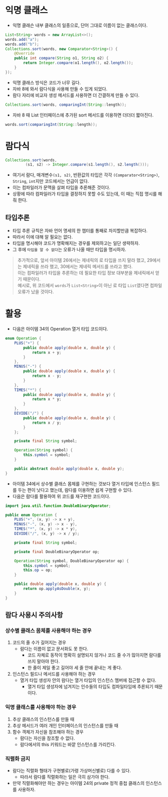 # 익명 클래스
- 익명 클래슨 내부 클래스의 일종으로, 단어 그대로 이름이 없는 클래스이다.
```java
List<String> words = new ArrayList<>();
words.add("a");
words.add("b");
Collections.sort(words, new Comparator<String>() {
    @Override
    public int compare(String o1, String o2) {
        return Integer.compare(o1.length(), o2.length());
    }
});
```
- 익명 클래스 방식은 코드가 너무 길다.
- 자바 8에 와서 람다식을 사용해 만들 수 있게 되었다.
- 람다 자리에 비교자 생성 메서드를 사용하면 더 간결하게 만들 수 있다.
```java
Collections.sort(words, comparingInt(String::length));
```
- 자바 8 때 List 인터페이스에 추가된 sort 메서드를 이용하면 더더더 짧아진다.
```java
words.sort(comparingInt(String::length));
```

# 람다식
```java
Collections.sort(words,
         (s1, s2) -> Integer.compare(s1.length(), s2.length()));
```
- 여기서 람다, 매개변수`(s1, s2)`, 반환값의 타입은 각각 `(Comparator<String>)`, `String`, `int`지만 코드에서는 언급이 없다.
- 이는 컴파일러가 문맥을 살펴 타입을 추론해준 것이다.
- 상황에 따라 컴파일러가 타입을 결정하지 못할 수도 있는데, 이 때는 직접 명시를 해줘 한다.

## 타입추론
- 타입 추론 규칙은 자바 언어 명세의 한 챕터를 통째로 차지할만큼 복잡하다.
- 따라서 이에 대해 알 필요는 없다.
- 타입을 명시해야 코드가 명확해지는 경우를 제외하고는 일단 생략하자.
- 그 후에 `타입을 알 수 없다`는 오류가 나올 때만 타입을 명시하자.
> 추가적으로, 앞서 아이템 26에서는 제네릭의 로 타입을 쓰지 말라 했고, 29에서는 제네릭을 쓰라 했고, 30에서는 제네릭 메서드를 쓰라고 했다.  
> 이는 컴파일러가 타입을 추론하는 데 필요한 타입 정보 대부분을 제네릭에서 얻기 때문이다.  
> 예시로, 위 코드에서 `words`가 `List<String>`이 아닌 로 타입 `List`였다면 컴파일 오류가 났을 것이다.

# 활용
- 다음은 아이템 34의 Operation 열거 타입 코드이다.
```java
enum Operation {
    PLUS("+") {
        public double apply(double x, double y) {
            return x + y;
        }
    },
    MINUS("-") {
        public double apply(double x, double y) {
            return x - y;
        }
    },
    TIMES("*") {
        public double apply(double x, double y) {
            return x * y;
        }
    },
    DIVIDE("/") {
        public double apply(double x, double y) {
            return x / y;
        }
    };

    private final String symbol;

    Operation(String symbol) {
        this.symbol = symbol;
    }

    public abstract double apply(double x, double y);
}
```
- 아이템 34에서 상수별 클래스 몸체를 구현하는 것보다 열거 타입에 인스턴스 필드를 두는 편이 낫다고 했는데, 람다를 이용하면 쉽게 구현할 수 있다.
- 다음은 람다를 활용하여 위 코드를 재구현한 코드이다.

```java
import java.util.function.DoubleBinaryOperator;

public enum Operation {
    PLUS("+", (x, y) -> x + y),
    MINUS("-", (x, y) -> x - y),
    TIMES("*", (x, y) -> x * y),
    DIVIDE("/", (x, y) -> x / y);

    private final String symbol;

    private final DoubleBinaryOperator op;

    Operation(String symbol, DoubleBinaryOperator op) {
        this.symbol = symbol;
        this.op = op;
    }

    public double apply(double x, double y) {
        return op.applyAsDouble(x, y);
    }
}
```

## 람다 사용시 주의사항
### 상수별 클래스 몸체를 사용해야 하는 경우
1. 코드의 줄 수가 길어지는 경우
   - 람다는 이름이 없고 문서화도 못 한다.
     - 코드 자체로 동작이 명확히 설명되지 않거나 코드 줄 수가 많아지면 람다를 쓰지 말아야 한다.
     - 한 줄이 제일 좋고 길어야 세 줄 안에 끝내는 게 좋다.
2. 인스턴스 필드나 메서드를 사용해야 하는 경우
   - 열거 타입 생성자 안의 람다는 열거 타입의 인스턴스 멤버에 접근할 수 없다.
     - 열거 타입 생성자에 넘겨지는 인수들의 타입도 컴파일타임에 추론되기 때문이다.

### 익명 클래스를 사용해야 하는 경우
1. 추상 클래스의 인스턴스를 만들 때
2. 추상 메서드가 여러 개인 인터페이스의 인스턴스를 만들 때
3. 함수 객체가 자신을 참조해야 하는 경우
   - 람다는 자신을 참조할 수 없다.
   - 람다에서의 this 키워드는 바깥 인스턴스를 가리킨다.

### 직렬화 금지
- 람다는 직렬화 형태가 구현별로(가령 가상머신별로) 다를 수 있다.
  - 따라서 람다를 직렬화하는 일은 극히 삼가야 한다.
- 만약 직렬화해야만 하는 경우는 아이템 24의 private 정적 중첩 클래스의 인스턴스를 사용하자.